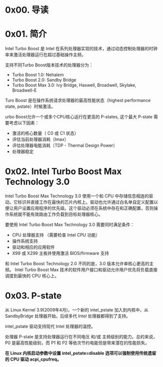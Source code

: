 # 0x00. 导读

# 0x01. 简介

Intel Turbo Boost 是 Intel 在系列处理器实现的技术，通过动态控制处理器的时钟率来激活处理器运行在超过基础操作主频。

支持不同Turbo Boost版本技术的处理器分为：

- Turbo Boost 1.0: Nehalem
- Turbo Boost 2.0: Sandby Bridge
- Turbo Boost Max 3.0: Ivy Bridge, Haswell, Broadwell, Skylake, Broadwell-E

Turo Boost 是在操作系统请求处理器的最高性能状态（highest performance state, pstate）时候激活。

urbo Boost允许一个或多个CPU核心运行在更高的 P-states, 这个最大 P-state 需要考虑以下因素：

- 激活的核心数量（ C0 或 C1 状态）
- 评估当前处理器消耗（Imax）
- 评估处理器电能消耗（TDP - Thermal Design Power）
- 处理器稳定

# 0x02. Intel Turbo Boost Max Technology 3.0

Intel Turbo Boost Max Technology 3.0 使用一个和 CPU 中存储信息相连的驱动。它标识并直接工作在最快的芯片内核上。驱动也允许通过白名单自定义配置以便让用户设置应用程序的优先级。这个驱动必须在系统中存在和正确配置，否则操作系统就不能有效路由工作负载到目标处理器核心。

要使用 Intel Turbo Boost Max Technology 3.0 需要同时满足条件：

- CPU 处理器支持 （需要检查 Intel CPU 功能）
- 操作系统支持
- 驱动和相应的应用软件
- X99 或 X299 主板并使用激活 BIOS/firmware 支持

和 Intel Turbo Boost Technology 2.0 不同的是，3.0 版本允许单核心更高的主频。 Intel Turbo Boost Max 技术的软件用户接口和驱动允许用户优先将负载直接调度到最快的 CPU 核心上。

# 0x03. P-state

从 Linux Kernel 3.9(2009年4月)，一个新的 intel_pstate 加入到内核中，从 SandbyBridge 处理器开始，后续多代 Intel 处理器都得到了支持。

intel_pstate 驱动支持现代 Intel 处理器的温控。

处理器 P-state 是支持处理器运行在不同电压 和/或 主频级别的能力。总的来说，P0 是最高性能级别，而 P1 和 P2 等依次节约电能但是带来潜在的性能损失。

**在 Linux 内核启动参数中设置 intel_pstate=disable 选项可以强制使用传统遗留的 CPU 驱动 acpi_cpufreq。**

